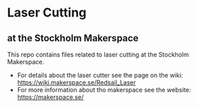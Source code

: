# Laser Cutting

## at the Stockholm Makerspace

This repo contains files related to laser cutting at the Stockholm Makerspace.

  * For details about the laser cutter see the page on the wiki: https://wiki.makerspace.se/Redsail_Laser
  * For more information about tho makerspace see the website: https://makerspace.se/
